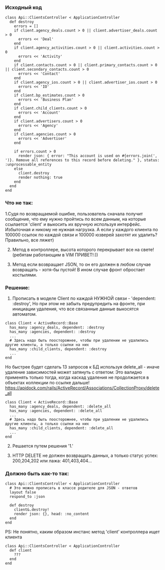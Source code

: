 ### Исходный код
```
class Api::ClientsController < ApplicationController
  def destroy
    errors = []
    if client.agency_deals.count > 0 || client.advertiser_deals.count > 0
      errors << 'Deal'
    end
    if client.agency_activities.count > 0 || client.activities.count > 0
      errors << 'Activity'
    end
    if client.contacts.count > 0 || client.primary_contacts.count > 0 || client.secondary_contacts.count > 0
      errors << 'Contact'
    end
    if client.agency_ios.count > 0 || client.advertiser_ios.count > 0
      errors << 'IO'
    end
    if client.bp_estimates.count > 0
      errors << 'Business Plan'
    end
    if client.child_clients.count > 0
      errors << 'Account'
    end
    if client.advertisers.count > 0
      errors << 'Agency'
    end
    if client.agencies.count > 0
      errors << 'Advertiser'
    end

    if errors.count > 0
      render json: { error: "This account is used on #{errors.join(', ')}. Remove all references to this record before deleting." }, status: :unprocessable_entity
    else
      client.destroy
      render nothing: true
    end
  end
end
```

### Что не так:
1.Судя по возвращаемой ошибке, пользователь сначала получит сообщение, что ему нужно пройтись
  по всем данным, на которые ссылается 'client' и выкосить их вручную используя интерфейс.
  Избыточная и никому не нужная нагрузка. 
  А если у каждого клиента по 100000 ссылок по каждой связи и 100000 юзверей захотят их удалить?
  Правильно, все ляжет)

2. Метод в контроллере, высота которого перекрывает все на свете! (ребятам работающим в VIM ПРИВЕТ!:))

3. Метод если возвращает JSON, то он его должен в любом случае возвращать - хотя-бы пустой! 
В ином случае фронт обростает костылями.

### Решение:
1. Прописать в моделе Client по каждой НУЖНОЙ связи - 'dependent: :destroy',
Но при этом не забыть предупредить на фронте, при инициации удаления, что все связанные данные выкосятся автоматом.

```
class Client < ActiveRecord::Base
  has_many :agency_deals, dependent: :destroy
  has_many :agencies, dependent: :destroy
  ...
  # Здесь надо быть поосторожнее, чтобы при удалении не удалились другие клиенты, а только ссылки на них
  has_many :child_clients, dependent: :destroy
  ...
end
```

Но быстрее будет сделать 13 запросов к БД используя delete_all - иначе удаление зависимостей может затянуть с ответом:
Это валидно применять только тогда, когда каскад удаления не продолжается в объектах коллекции по ссылке дальше!
https://apidock.com/rails/ActiveRecord/Associations/CollectionProxy/delete_all

```
class Client < ActiveRecord::Base
  has_many :agency_deals, dependent: :delete_all
  has_many :agencies, dependent: :delete_all
  ...
  # Здесь надо быть поосторожнее, чтобы при удалении не удалились другие клиенты, а только ссылки на них
  has_many :child_clients, dependent: :delete_all
  ...
end
```

2. Решается путем решения '1.'

3. HTTP DELETE не должен возвращать данных, а только статус успех: 200,204,202 или лажа: 401,403,404... 

### Должно быть как-то так:
```
class Api::ClientsController < ApplicationController
  # Это можно прописать в классе родителе для JSON - ответов
  layout false 
  respond_to :json

  def destroy
    client&.destroy!
    render json: {}, head: :no_content
  end
end
```

PS: Не понятно, каким образом инстанс метод 'client' контроллера ищет клиента
```
class Api::ClientsController < ApplicationController
  def client 
    ??? 
  end
end
```
